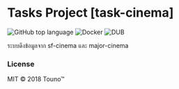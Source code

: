# Tasks Project [task-cinema]

![GitHub top language](https://img.shields.io/github/languages/top/badges/shields.svg?style=flat-square)
![Docker](https://github.com/dvgamerr/task-cinema/workflows/Docker/badge.svg?branch=master)
![DUB](https://img.shields.io/dub/l/vibe-d.svg?style=flat-square)

ระบบดึงข้อมูลจาก sf-cinema และ major-cinema

### License
MIT © 2018 Touno™
